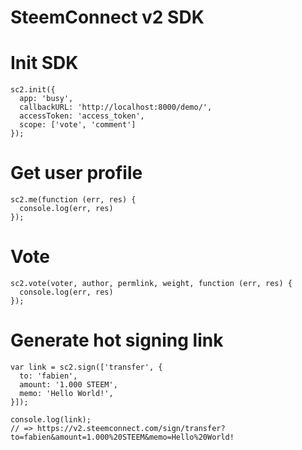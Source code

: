 # SteemConnect v2 SDK

# Init SDK
```
sc2.init({
  app: 'busy',
  callbackURL: 'http://localhost:8000/demo/',
  accessToken: 'access_token',
  scope: ['vote', 'comment']
});
```

# Get user profile
```
sc2.me(function (err, res) {
  console.log(err, res)
});
```

# Vote
```
sc2.vote(voter, author, permlink, weight, function (err, res) {
  console.log(err, res)
});
```

# Generate hot signing link
```
var link = sc2.sign(['transfer', {
  to: 'fabien',
  amount: '1.000 STEEM',
  memo: 'Hello World!',
}]);

console.log(link);
// => https://v2.steemconnect.com/sign/transfer?to=fabien&amount=1.000%20STEEM&memo=Hello%20World!
```